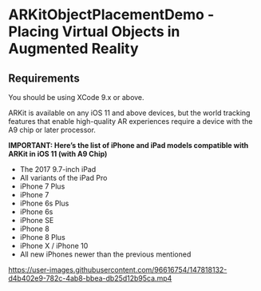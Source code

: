 # ARKitObjectPlacementDemo - Placing Virtual Objects in Augmented Reality

## Requirements

You should be using XCode 9.x or above.

ARKit is available on any iOS 11 and above devices, but the world tracking features that enable high-quality AR experiences require a device with the A9 chip or later processor.

**IMPORTANT: Here’s the list of iPhone and iPad models compatible with ARKit in iOS 11 (with A9 Chip)**

* The 2017 9.7-inch iPad
* All variants of the iPad Pro
* iPhone 7 Plus
* iPhone 7
* iPhone 6s Plus
* iPhone 6s
* iPhone SE
* iPhone 8
* iPhone 8 Plus
* iPhone X / iPhone 10
* All new iPhones newer than the previous mentioned


https://user-images.githubusercontent.com/96616754/147818132-d4b402e9-782c-4ab8-bbea-db25d12b95ca.mp4

